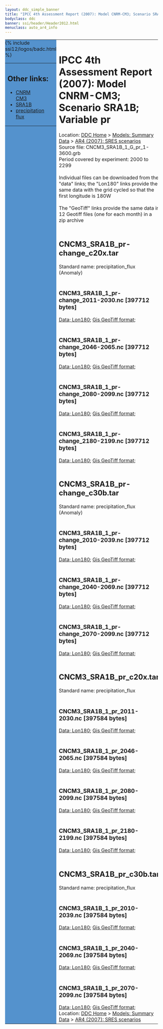 ```yaml
---
layout: ddc_simple_banner
title: "IPCC 4th Assessment Report (2007): Model CNRM-CM3; Scenario SRA1B; Variable pr"
bodyclass: ddc
banner: ssi/header/Header2012.html
menuclass: auto_ar4_info
---
```



<table width="100%" border="0" cellspacing="0" cellpadding="0" style="border-collapse: collapse;">
<tr style="margin:0;padding:0;border:0;">
<td style="margin:0;padding:0;border:0;height:1pt;width:150pt;background:#5492CD;" valign="top" >

<div id="lh-col2" class="auto_ar4_info">
<table class="menumain" bgcolor="#5492CD" cellspacing="0" width="100%" border="0">
<tr><td>
<h2> Other links:</h2>
<ul>
<li><a href="/auto/ar4/model-CNRM-CM3.html">CNRM<br/>CM3</a></li>
<li><a href="/auto/ar4/scenario-SRA1B.html">SRA1B</a></li>
<li><a href="/auto/ar4/var-precipitation_flux.html">precipitation flux</a></li>
</ul>
</td></tr>
{% include ssi12/logos/badc.html %}
</table>
</div>
</td>
<td><h1>IPCC 4th Assessment Report (2007): Model CNRM-CM3; Scenario SRA1B; Variable pr</h1>

<!-- Breadcrumb1 -->
<div id="breadcrumb1" align="left">
Location: <a href="/index.html">DDC Home</a> > <a href="/sim/gcm_clim/">Models: Summary Data</a>
> <a href="/sim/gcm_clim/SRES_AR4/index.html">AR4 (2007): SRES scenarios</a>
</div>
<!-- End of Breadcrumb1 -->Source file: CNCM3_SRA1B_1_G_pr_1-3600.grb
<br/>
Period covered by experiment: 2000 to 2299<br/>
<br/>Individual files can be downloaded from the "data" links; the "Lon180" links provide the same data
         with the grid cycled so that the first longitude is 180W<br/>
<br/>The "GeoTiff" links provide the same data in 12 Geotiff files (one for each month)
          in a zip archive<br/>
<br/><h2>CNCM3_SRA1B_pr-change_c20x.tar</h2>
Standard name: precipitation_flux (Anomaly)<br>
<br/><h3>CNCM3_SRA1B_1_pr-change_2011-2030.nc [397712 bytes]</h3>
<a href="http://apps.ipcc-data.org/cgi-bin/downl/ar4_nc/pr/CNCM3_SRA1B_1_pr-change_2011-2030.nc">Data; </a><a href="http://apps.ipcc-data.org/cgi-bin/downl/ar4_nc/pr/CNCM3_SRA1B_1_pr-change_2011-2030.cyto180.nc"> Lon180</a>; <a href="/cgi-bin/downl/ar4_tif/pr/CNCM3_SRA1B_1_pr-change_2011-2030.zip">Gis GeoTiff format; </a><br/>
<br/><h3>CNCM3_SRA1B_1_pr-change_2046-2065.nc [397712 bytes]</h3>
<a href="http://apps.ipcc-data.org/cgi-bin/downl/ar4_nc/pr/CNCM3_SRA1B_1_pr-change_2046-2065.nc">Data; </a><a href="http://apps.ipcc-data.org/cgi-bin/downl/ar4_nc/pr/CNCM3_SRA1B_1_pr-change_2046-2065.cyto180.nc"> Lon180</a>; <a href="/cgi-bin/downl/ar4_tif/pr/CNCM3_SRA1B_1_pr-change_2046-2065.zip">Gis GeoTiff format; </a><br/>
<br/><h3>CNCM3_SRA1B_1_pr-change_2080-2099.nc [397712 bytes]</h3>
<a href="http://apps.ipcc-data.org/cgi-bin/downl/ar4_nc/pr/CNCM3_SRA1B_1_pr-change_2080-2099.nc">Data; </a><a href="http://apps.ipcc-data.org/cgi-bin/downl/ar4_nc/pr/CNCM3_SRA1B_1_pr-change_2080-2099.cyto180.nc"> Lon180</a>; <a href="/cgi-bin/downl/ar4_tif/pr/CNCM3_SRA1B_1_pr-change_2080-2099.zip">Gis GeoTiff format; </a><br/>
<br/><h3>CNCM3_SRA1B_1_pr-change_2180-2199.nc [397712 bytes]</h3>
<a href="http://apps.ipcc-data.org/cgi-bin/downl/ar4_nc/pr/CNCM3_SRA1B_1_pr-change_2180-2199.nc">Data; </a><a href="http://apps.ipcc-data.org/cgi-bin/downl/ar4_nc/pr/CNCM3_SRA1B_1_pr-change_2180-2199.cyto180.nc"> Lon180</a>; <a href="/cgi-bin/downl/ar4_tif/pr/CNCM3_SRA1B_1_pr-change_2180-2199.zip">Gis GeoTiff format; </a><br/>
<br/><h2>CNCM3_SRA1B_pr-change_c30b.tar</h2>
Standard name: precipitation_flux (Anomaly)<br>
<br/><h3>CNCM3_SRA1B_1_pr-change_2010-2039.nc [397712 bytes]</h3>
<a href="http://apps.ipcc-data.org/cgi-bin/downl/ar4_nc/pr/CNCM3_SRA1B_1_pr-change_2010-2039.nc">Data; </a><a href="http://apps.ipcc-data.org/cgi-bin/downl/ar4_nc/pr/CNCM3_SRA1B_1_pr-change_2010-2039.cyto180.nc"> Lon180</a>; <a href="/cgi-bin/downl/ar4_tif/pr/CNCM3_SRA1B_1_pr-change_2010-2039.zip">Gis GeoTiff format; </a><br/>
<br/><h3>CNCM3_SRA1B_1_pr-change_2040-2069.nc [397712 bytes]</h3>
<a href="http://apps.ipcc-data.org/cgi-bin/downl/ar4_nc/pr/CNCM3_SRA1B_1_pr-change_2040-2069.nc">Data; </a><a href="http://apps.ipcc-data.org/cgi-bin/downl/ar4_nc/pr/CNCM3_SRA1B_1_pr-change_2040-2069.cyto180.nc"> Lon180</a>; <a href="/cgi-bin/downl/ar4_tif/pr/CNCM3_SRA1B_1_pr-change_2040-2069.zip">Gis GeoTiff format; </a><br/>
<br/><h3>CNCM3_SRA1B_1_pr-change_2070-2099.nc [397712 bytes]</h3>
<a href="http://apps.ipcc-data.org/cgi-bin/downl/ar4_nc/pr/CNCM3_SRA1B_1_pr-change_2070-2099.nc">Data; </a><a href="http://apps.ipcc-data.org/cgi-bin/downl/ar4_nc/pr/CNCM3_SRA1B_1_pr-change_2070-2099.cyto180.nc"> Lon180</a>; <a href="/cgi-bin/downl/ar4_tif/pr/CNCM3_SRA1B_1_pr-change_2070-2099.zip">Gis GeoTiff format; </a><br/>
<br/><h2>CNCM3_SRA1B_pr_c20x.tar</h2>
Standard name: precipitation_flux<br>
<br/><h3>CNCM3_SRA1B_1_pr_2011-2030.nc [397584 bytes]</h3>
<a href="http://apps.ipcc-data.org/cgi-bin/downl/ar4_nc/pr/CNCM3_SRA1B_1_pr_2011-2030.nc">Data; </a><a href="http://apps.ipcc-data.org/cgi-bin/downl/ar4_nc/pr/CNCM3_SRA1B_1_pr_2011-2030.cyto180.nc"> Lon180</a>; <a href="/cgi-bin/downl/ar4_tif/pr/CNCM3_SRA1B_1_pr_2011-2030.zip">Gis GeoTiff format; </a><br/>
<br/><h3>CNCM3_SRA1B_1_pr_2046-2065.nc [397584 bytes]</h3>
<a href="http://apps.ipcc-data.org/cgi-bin/downl/ar4_nc/pr/CNCM3_SRA1B_1_pr_2046-2065.nc">Data; </a><a href="http://apps.ipcc-data.org/cgi-bin/downl/ar4_nc/pr/CNCM3_SRA1B_1_pr_2046-2065.cyto180.nc"> Lon180</a>; <a href="/cgi-bin/downl/ar4_tif/pr/CNCM3_SRA1B_1_pr_2046-2065.zip">Gis GeoTiff format; </a><br/>
<br/><h3>CNCM3_SRA1B_1_pr_2080-2099.nc [397584 bytes]</h3>
<a href="http://apps.ipcc-data.org/cgi-bin/downl/ar4_nc/pr/CNCM3_SRA1B_1_pr_2080-2099.nc">Data; </a><a href="http://apps.ipcc-data.org/cgi-bin/downl/ar4_nc/pr/CNCM3_SRA1B_1_pr_2080-2099.cyto180.nc"> Lon180</a>; <a href="/cgi-bin/downl/ar4_tif/pr/CNCM3_SRA1B_1_pr_2080-2099.zip">Gis GeoTiff format; </a><br/>
<br/><h3>CNCM3_SRA1B_1_pr_2180-2199.nc [397584 bytes]</h3>
<a href="http://apps.ipcc-data.org/cgi-bin/downl/ar4_nc/pr/CNCM3_SRA1B_1_pr_2180-2199.nc">Data; </a><a href="http://apps.ipcc-data.org/cgi-bin/downl/ar4_nc/pr/CNCM3_SRA1B_1_pr_2180-2199.cyto180.nc"> Lon180</a>; <a href="/cgi-bin/downl/ar4_tif/pr/CNCM3_SRA1B_1_pr_2180-2199.zip">Gis GeoTiff format; </a><br/>
<br/><h2>CNCM3_SRA1B_pr_c30b.tar</h2>
Standard name: precipitation_flux<br>
<br/><h3>CNCM3_SRA1B_1_pr_2010-2039.nc [397584 bytes]</h3>
<a href="http://apps.ipcc-data.org/cgi-bin/downl/ar4_nc/pr/CNCM3_SRA1B_1_pr_2010-2039.nc">Data; </a><a href="http://apps.ipcc-data.org/cgi-bin/downl/ar4_nc/pr/CNCM3_SRA1B_1_pr_2010-2039.cyto180.nc"> Lon180</a>; <a href="/cgi-bin/downl/ar4_tif/pr/CNCM3_SRA1B_1_pr_2010-2039.zip">Gis GeoTiff format; </a><br/>
<br/><h3>CNCM3_SRA1B_1_pr_2040-2069.nc [397584 bytes]</h3>
<a href="http://apps.ipcc-data.org/cgi-bin/downl/ar4_nc/pr/CNCM3_SRA1B_1_pr_2040-2069.nc">Data; </a><a href="http://apps.ipcc-data.org/cgi-bin/downl/ar4_nc/pr/CNCM3_SRA1B_1_pr_2040-2069.cyto180.nc"> Lon180</a>; <a href="/cgi-bin/downl/ar4_tif/pr/CNCM3_SRA1B_1_pr_2040-2069.zip">Gis GeoTiff format; </a><br/>
<br/><h3>CNCM3_SRA1B_1_pr_2070-2099.nc [397584 bytes]</h3>
<a href="http://apps.ipcc-data.org/cgi-bin/downl/ar4_nc/pr/CNCM3_SRA1B_1_pr_2070-2099.nc">Data; </a><a href="http://apps.ipcc-data.org/cgi-bin/downl/ar4_nc/pr/CNCM3_SRA1B_1_pr_2070-2099.cyto180.nc"> Lon180</a>; <a href="/cgi-bin/downl/ar4_tif/pr/CNCM3_SRA1B_1_pr_2070-2099.zip">Gis GeoTiff format; </a><br/>
<!-- Breadcrumb2 -->
<div id="breadcrumb2" align="left">
Location: <a href="/index.html">DDC Home</a> > <a href="/sim/gcm_clim/">Models: Summary Data</a>
> <a href="/sim/gcm_clim/SRES_AR4/index.html">AR4 (2007): SRES scenarios</a>
</div>
<!-- End of Breadcrumb2 --></td></tr></table>
